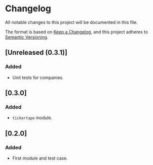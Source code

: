 # Changelog

All notable changes to this project will be documented in this file.

The format is based on [Keep a Changelog](https://keepachangelog.com/en/1.0.0/),
and this project adheres to [Semantic Versioning](https://semver.org/spec/v2.0.0.html).

## [Unreleased (0.3.1)]

### Added

-   Unit tests for companies.

## [0.3.0]

### Added

-   `tickertape` module.

## [0.2.0]

### Added

-   First module and test case.
